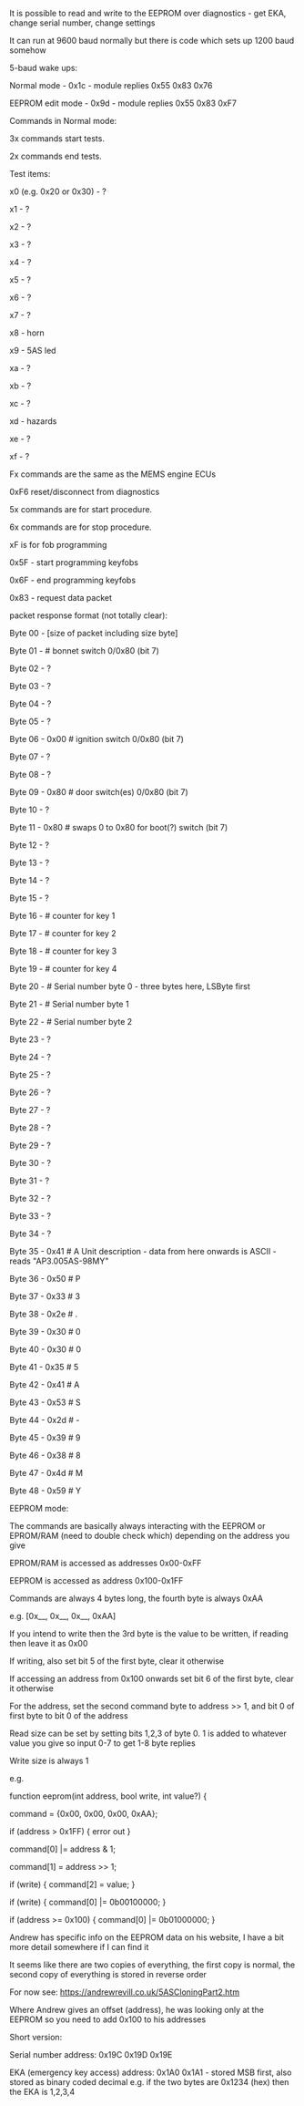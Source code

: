 It is possible to read and write to the EEPROM over diagnostics - get EKA, change serial number, change settings

It can run at 9600 baud normally but there is code which sets up 1200 baud somehow

5-baud wake ups:

Normal mode - 0x1c - module replies 0x55 0x83 0x76

EEPROM edit mode - 0x9d - module replies 0x55 0x83 0xF7



Commands in Normal mode:



3x commands start tests.

2x commands end tests.

Test items:

x0 (e.g. 0x20 or 0x30) - ?

x1 - ?

x2 - ?

x3 - ?

x4 - ?

x5 - ?

x6 - ?

x7 - ?

x8 - horn

x9 - 5AS led

xa - ?

xb - ?

xc - ?

xd - hazards

xe - ?

xf - ?





Fx commands are the same as the MEMS engine ECUs

0xF6 reset/disconnect from diagnostics





5x commands are for start procedure.

6x commands are for stop procedure.

xF is for fob programming

0x5F - start programming keyfobs

0x6F - end programming keyfobs



0x83 - request data packet

packet response format (not totally clear):

Byte 00 - [size of packet including size byte]

Byte 01 - # bonnet switch 0/0x80 (bit 7)

Byte 02 - ?

Byte 03 - ?

Byte 04 - ?

Byte 05 - ?

Byte 06 - 0x00 # ignition switch 0/0x80 (bit 7)

Byte 07 - ?

Byte 08 - ?

Byte 09 - 0x80 # door switch(es) 0/0x80 (bit 7)

Byte 10 - ?

Byte 11 - 0x80 # swaps 0 to 0x80 for boot(?) switch (bit 7)

Byte 12 - ?

Byte 13 - ?

Byte 14 - ?

Byte 15 - ?

Byte 16 - # counter for key 1

Byte 17 - # counter for key 2

Byte 18 - # counter for key 3

Byte 19 - # counter for key 4

Byte 20 - # Serial number byte 0 - three bytes here, LSByte first

Byte 21 - # Serial number byte 1

Byte 22 - # Serial number byte 2

Byte 23 - ?

Byte 24 - ?

Byte 25 - ?

Byte 26 - ?

Byte 27 - ?

Byte 28 - ?

Byte 29 - ?

Byte 30 - ?

Byte 31 - ?

Byte 32 - ?

Byte 33 - ?

Byte 34 - ?

Byte 35 - 0x41 # A Unit description - data from here onwards is ASCII - reads "AP3.005AS-98MY"

Byte 36 - 0x50 # P

Byte 37 - 0x33 # 3

Byte 38 - 0x2e # .

Byte 39 - 0x30 # 0

Byte 40 - 0x30 # 0

Byte 41 - 0x35 # 5

Byte 42 - 0x41 # A

Byte 43 - 0x53 # S

Byte 44 - 0x2d # -

Byte 45 - 0x39 # 9

Byte 46 - 0x38 # 8

Byte 47 - 0x4d # M

Byte 48 - 0x59 # Y





EEPROM mode:

The commands are basically always interacting with the EEPROM or EPROM/RAM (need to double check which) depending on the address you give

EPROM/RAM is accessed as addresses 0x00-0xFF

EEPROM is accessed as address 0x100-0x1FF



Commands are always 4 bytes long, the fourth byte is always 0xAA

e.g. [0x__, 0x__, 0x__, 0xAA]

If you intend to write then the 3rd byte is the value to be written, if reading then leave it as 0x00

If writing, also set bit 5 of the first byte, clear it otherwise

If accessing an address from 0x100 onwards set bit 6 of the first byte, clear it otherwise

For the address, set the second command byte to address >> 1, and bit 0 of first byte to bit 0 of the address

Read size can be set by setting bits 1,2,3 of byte 0. 1 is added to whatever value you give so input 0-7 to get 1-8 byte replies

Write size is always 1

e.g.

function eeprom(int address, bool write, int value?) {

command = {0x00, 0x00, 0x00, 0xAA};

if (address > 0x1FF) { error out }

command[0] |= address & 1;

command[1] = address >> 1;

if (write) { command[2] = value; }

if (write) { command[0] |= 0b00100000; }

if (address >= 0x100) { command[0] |= 0b01000000; }



Andrew has specific info on the EEPROM data on his website, I have a bit more detail somewhere if I can find it

It seems like there are two copies of everything, the first copy is normal, the second copy of everything is stored in reverse order



For now see: https://andrewrevill.co.uk/5ASCloningPart2.htm

Where Andrew gives an offset (address), he was looking only at the EEPROM so you need to add 0x100 to his addresses



Short version:

Serial number address: 0x19C 0x19D 0x19E

EKA (emergency key access) address: 0x1A0 0x1A1 - stored MSB first, also stored as binary coded decimal e.g. if the two bytes are 0x1234 (hex) then the EKA is 1,2,3,4
